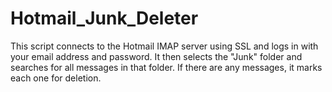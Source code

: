 # Hotmail_Junk_Deleter
This script connects to the Hotmail IMAP server using SSL and logs in with  your email address and password. It then selects the "Junk" folder and searches for all messages in that folder. If there are any messages, it marks each one  for deletion.
